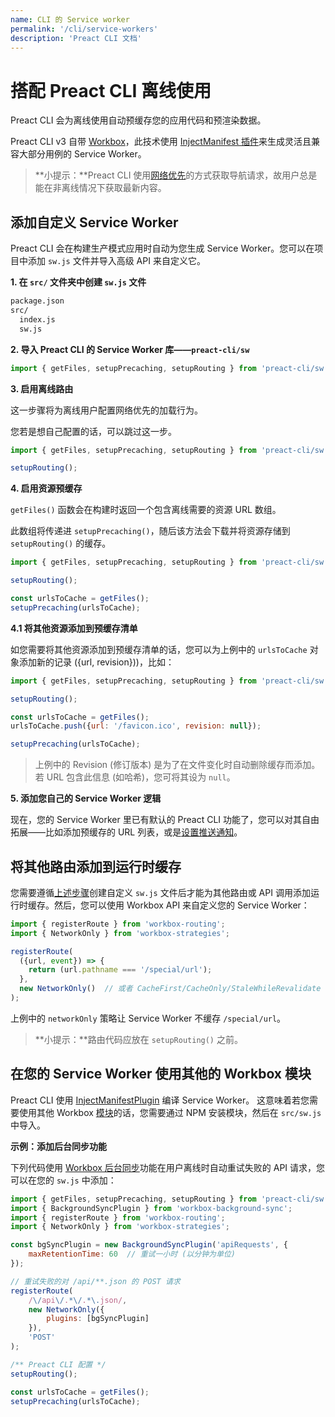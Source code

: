```yaml
---
name: CLI 的 Service worker
permalink: '/cli/service-workers'
description: 'Preact CLI 文档'
---
```


# 搭配 Preact CLI 离线使用

Preact CLI 会为离线使用自动预缓存您的应用代码和预渲染数据。

Preact CLI v3 自带 [Workbox](https://developers.google.com/web/tools/workbox)，此技术使用 [InjectManifest 插件](https://developers.google.com/web/tools/workbox/modules/workbox-webpack-plugin#injectmanifest_plugin_2)来生成灵活且兼容大部分用例的 Service Worker。 

> **小提示：**Preact CLI 使用[网络优先](https://web.dev/i18n/zh/offline-cookbook/#network-falling-back-to-cache)的方式获取导航请求，故用户总是能在非离线情况下获取最新内容。

## 添加自定义 Service Worker

Preact CLI 会在构建生产模式应用时自动为您生成 Service Worker。您可以在项目中添加 `sw.js` 文件并导入高级 API 来自定义它。

**1. 在 `src/` 文件夹中创建 `sw.js` 文件**

```sh
package.json
src/
  index.js
  sw.js
```

**2. 导入 Preact CLI 的 Service Worker 库——`preact-cli/sw`**

```js
import { getFiles, setupPrecaching, setupRouting } from 'preact-cli/sw';
```

**3. 启用离线路由**

这一步骤将为离线用户配置网络优先的加载行为。

您若是想自己配置的话，可以跳过这一步。

```js
import { getFiles, setupPrecaching, setupRouting } from 'preact-cli/sw';

setupRouting();
```

**4. 启用资源预缓存**

`getFiles()` 函数会在构建时返回一个包含离线需要的资源 URL 数组。

此数组将传递进 `setupPrecaching()`，随后该方法会下载并将资源存储到 `setupRouting()` 的缓存。

```js
import { getFiles, setupPrecaching, setupRouting } from 'preact-cli/sw';

setupRouting();

const urlsToCache = getFiles();
setupPrecaching(urlsToCache);
```

**4.1 将其他资源添加到预缓存清单**

如您需要将其他资源添加到预缓存清单的话，您可以为上例中的 `urlsToCache` 对象添加新的记录 ({url, revision}))，比如：
```js
import { getFiles, setupPrecaching, setupRouting } from 'preact-cli/sw';

setupRouting();

const urlsToCache = getFiles();
urlsToCache.push({url: '/favicon.ico', revision: null});

setupPrecaching(urlsToCache);
```

> 上例中的 Revision (修订版本) 是为了在文件变化时自动删除缓存而添加。若 URL 包含此信息 (如哈希)，您可将其设为 `null`。

**5. 添加您自己的 Service Worker 逻辑**

现在，您的 Service Worker 里已有默认的 Preact CLI 功能了，您可以对其自由拓展——比如添加预缓存的 URL 列表，或是[设置推送通知](https://developers.google.com/web/ilt/pwa/introduction-to-push-notifications)。

## 将其他路由添加到运行时缓存

您需要遵循[上述步骤](#添加自定义-service-worker)创建自定义 `sw.js` 文件后才能为其他路由或 API 调用添加运行时缓存。然后，您可以使用 Workbox API 来自定义您的 Service Worker：

```js
import { registerRoute } from 'workbox-routing';
import { NetworkOnly } from 'workbox-strategies';

registerRoute(
  ({url, event}) => {
    return (url.pathname === '/special/url');
  },
  new NetworkOnly()  // 或者 CacheFirst/CacheOnly/StaleWhileRevalidate
);
```

上例中的 `networkOnly` 策略让 Service Worker 不缓存 `/special/url`。

> **小提示：**路由代码应放在 `setupRouting()` 之前。

## 在您的 Service Worker 使用其他的 Workbox 模块

Preact CLI 使用 [InjectManifestPlugin](https://developers.google.com/web/tools/workbox/reference-docs/latest/module-workbox-webpack-plugin.InjectManifest) 编译 Service Worker。
这意味着若您需要使用其他 Workbox [模块](https://github.com/GoogleChrome/workbox/tree/v6/packages)的话，您需要通过 NPM 安装模块，然后在 `src/sw.js` 中导入。 

**示例：添加后台同步功能**

下列代码使用 [Workbox 后台同步](https://developers.google.com/web/tools/workbox/modules/workbox-background-sync)功能在用户离线时自动重试失败的 API 请求，您可以在您的 `sw.js` 中添加：

```js
import { getFiles, setupPrecaching, setupRouting } from 'preact-cli/sw';
import { BackgroundSyncPlugin } from 'workbox-background-sync';
import { registerRoute } from 'workbox-routing';
import { NetworkOnly } from 'workbox-strategies';

const bgSyncPlugin = new BackgroundSyncPlugin('apiRequests', {
	maxRetentionTime: 60  // 重试一小时 (以分钟为单位)
});

// 重试失败的对 /api/**.json 的 POST 请求 
registerRoute(
	/\/api\/.*\/.*\.json/,
	new NetworkOnly({
		plugins: [bgSyncPlugin]
	}),
	'POST'
);

/** Preact CLI 配置 */
setupRouting();

const urlsToCache = getFiles();
setupPrecaching(urlsToCache);
```
